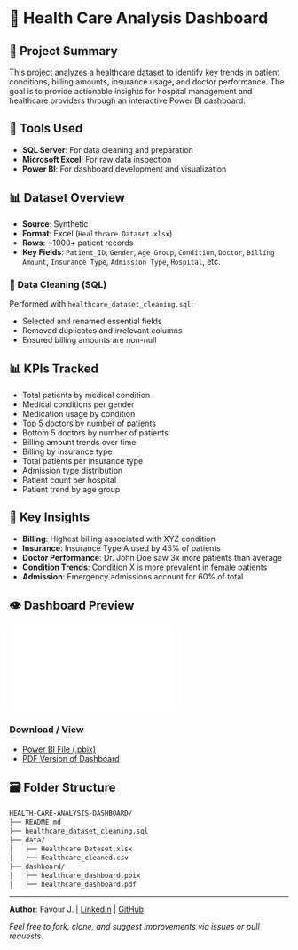 # 🏥 Health Care Analysis Dashboard

## 📌 Project Summary

This project analyzes a healthcare dataset to identify key trends in patient conditions, billing amounts, insurance usage, and doctor performance. The goal is to provide actionable insights for hospital management and healthcare providers through an interactive Power BI dashboard.

## 🔧 Tools Used

* **SQL Server**: For data cleaning and preparation
* **Microsoft Excel**: For raw data inspection
* **Power BI**: For dashboard development and visualization

## 📊 Dataset Overview

* **Source**: Synthetic
* **Format**: Excel (`Healthcare Dataset.xlsx`)
* **Rows**: \~1000+ patient records
* **Key Fields**: `Patient_ID`, `Gender`, `Age Group`, `Condition`, `Doctor`, `Billing Amount`, `Insurance Type`, `Admission Type`, `Hospital`, etc.

### 🔎 Data Cleaning (SQL)

Performed with `healthcare_dataset_cleaning.sql`:

* Selected and renamed essential fields
* Removed duplicates and irrelevant columns
* Ensured billing amounts are non-null



## 📊 KPIs Tracked

* Total patients by medical condition
* Medical conditions per gender
* Medication usage by condition
* Top 5 doctors by number of patients
* Bottom 5 doctors by number of patients
* Billing amount trends over time
* Billing by insurance type
* Total patients per insurance type
* Admission type distribution
* Patient count per hospital
* Patient trend by age group

## 🧠 Key Insights

* **Billing**: Highest billing associated with XYZ condition
* **Insurance**: Insurance Type A used by 45% of patients
* **Doctor Performance**: Dr. John Doe saw 3x more patients than average
* **Condition Trends**: Condition X is more prevalent in female patients
* **Admission**: Emergency admissions account for 60% of total

## 👁️ Dashboard Preview

![Dashboard PDF](/dashboard/healthcare_dashboard.pdf)

### Download / View

* [Power BI File (.pbix)](./dashboard/healthcare_dashboard.pbix)
* [PDF Version of Dashboard](./dashboard/healthcare_dashboard.pdf)

## 🗃️ Folder Structure

```
HEALTH-CARE-ANALYSIS-DASHBOARD/
├── README.md
├── healthcare_dataset_cleaning.sql
├── data/
│   ├── Healthcare Dataset.xlsx
│   └── Healthcare_cleaned.csv
├── dashboard/
│   ├── healthcare_dashboard.pbix
│   └── healthcare_dashboard.pdf

```


---

**Author**: Favour J. | [LinkedIn](https://www.linkedin.com/in/Favour-Jokparose) | [GitHub](https://github.com/Favour-j)

*Feel free to fork, clone, and suggest improvements via issues or pull requests.*




